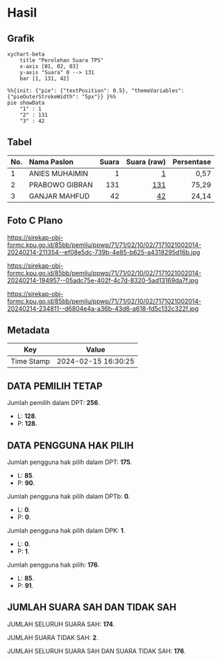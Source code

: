 # Hasil

## Grafik

```mermaid
xychart-beta
    title "Perolehan Suara TPS"
    x-axis [01, 02, 03]
    y-axis "Suara" 0 --> 131
    bar [1, 131, 42]
```

```mermaid
%%{init: {"pie": {"textPosition": 0.5}, "themeVariables": {"pieOuterStrokeWidth": "5px"}} }%%
pie showData
    "1" : 1
    "2" : 131
    "3" : 42
```

## Tabel

| No. | Nama Paslon    | Suara | Suara (raw) | Persentase |
|:--- |:-------------- | -----:| -----------:| ----------:|
| 1   | ANIES MUHAIMIN | 1     | [1][p-1]    | 0,57       |
| 2   | PRABOWO GIBRAN | 131   | [131][p-2]  | 75,29      |
| 3   | GANJAR MAHFUD  | 42    | [42][p-3]   | 24,14      |


[p-1]: https://github.com/gigit-pemilu/pemilu-2024-71-sulawesi-utara/blob/main/pilpres/hitung-suara/sub/71-sulawesi-utara/sub/71-kota-manado/sub/02-tuminiting/sub/1002-tuminting/sub/014-tps/sub/paslon-1.txt
[p-2]: https://github.com/gigit-pemilu/pemilu-2024-71-sulawesi-utara/blob/main/pilpres/hitung-suara/sub/71-sulawesi-utara/sub/71-kota-manado/sub/02-tuminiting/sub/1002-tuminting/sub/014-tps/sub/paslon-2.txt
[p-3]: https://github.com/gigit-pemilu/pemilu-2024-71-sulawesi-utara/blob/main/pilpres/hitung-suara/sub/71-sulawesi-utara/sub/71-kota-manado/sub/02-tuminiting/sub/1002-tuminting/sub/014-tps/sub/paslon-3.txt

## Foto C Plano

https://sirekap-obj-formc.kpu.go.id/85bb/pemilu/ppwp/71/71/02/10/02/7171021002014-20240214-211354--ef08e5dc-739b-4e85-b625-a4318295d16b.jpg

https://sirekap-obj-formc.kpu.go.id/85bb/pemilu/ppwp/71/71/02/10/02/7171021002014-20240214-194957--05adc75e-402f-4c7d-8320-5ad13169da7f.jpg

https://sirekap-obj-formc.kpu.go.id/85bb/pemilu/ppwp/71/71/02/10/02/7171021002014-20240214-234811--d6804e4a-a36b-43d6-a618-fd5c132c322f.jpg


## Metadata

| Key        | Value               |
| ---------- | ------------------- |
| Time Stamp | 2024-02-15 16:30:25 |


## DATA PEMILIH TETAP

Jumlah pemilih dalam DPT: **256**.
 * L: **128**.
 * P: **128**.

## DATA PENGGUNA HAK PILIH

Jumlah pengguna hak pilih dalam DPT: **175**.
 * L: **85**.
 * P: **90**.

Jumlah pengguna hak pilih dalam DPTb: **0**.
 * L: **0**.
 * P: **0**.

Jumlah pengguna hak pilih dalam DPK: **1**.
 * L: **0**.
 * P: **1**.

Jumlah pengguna hak pilih: **176**.
 * L: **85**.
 * P: **91**.

## JUMLAH SUARA SAH DAN TIDAK SAH

JUMLAH SELURUH SUARA SAH: **174**.

JUMLAH SUARA TIDAK SAH: **2**.

JUMLAH SELURUH SUARA SAH DAN SUARA TIDAK SAH: **176**.


